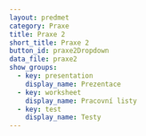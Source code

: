 ```yaml
---
layout: predmet
category: Praxe
title: Praxe 2
short_title: Praxe 2
button_id: praxe2Dropdown
data_file: praxe2
show_groups:
  - key: presentation
    display_name: Prezentace
  - key: worksheet
    display_name: Pracovní listy
  - key: test
    display_name: Testy
---
```


